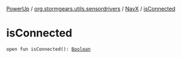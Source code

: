 [PowerUp](../../index.md) / [org.stormgears.utils.sensordrivers](../index.md) / [NavX](index.md) / [isConnected](./is-connected.md)

# isConnected

`open fun isConnected(): `[`Boolean`](https://kotlinlang.org/api/latest/jvm/stdlib/kotlin/-boolean/index.html)